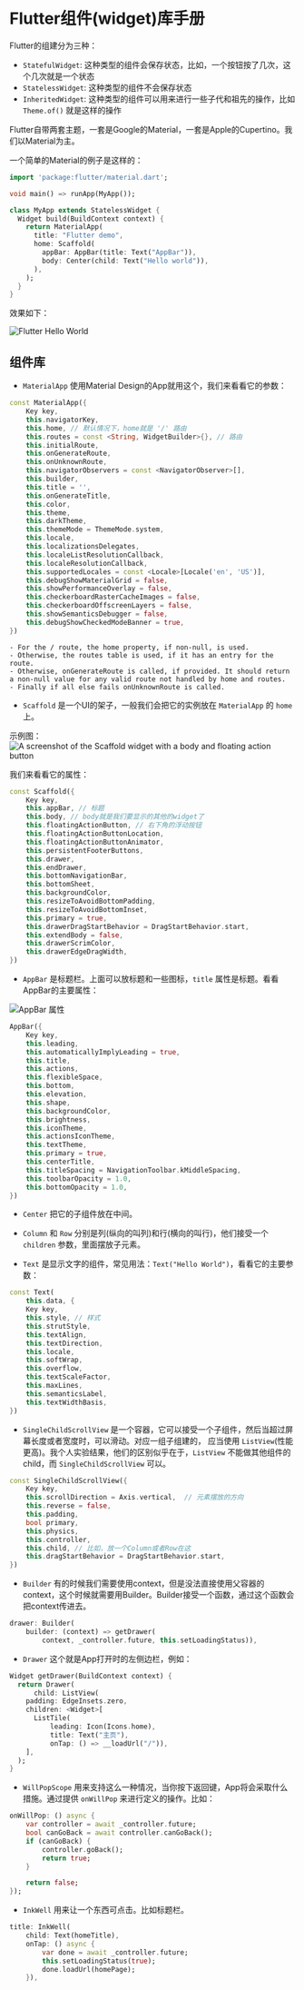 # Flutter组件(widget)库手册

Flutter的组建分为三种：

- `StatefulWidget`: 这种类型的组件会保存状态，比如，一个按钮按了几次，这个几次就是一个状态
- `StatelessWidget`: 这种类型的组件不会保存状态
- `InheritedWidget`: 这种类型的组件可以用来进行一些子代和祖先的操作，比如 `Theme.of()` 就是这样的操作

Flutter自带两套主题，一套是Google的Material，一套是Apple的Cupertino。我们以Material为主。

一个简单的Material的例子是这样的：

```dart
import 'package:flutter/material.dart';

void main() => runApp(MyApp());

class MyApp extends StatelessWidget {
  Widget build(BuildContext context) {
    return MaterialApp(
      title: "Flutter demo",
      home: Scaffold(
        appBar: AppBar(title: Text("AppBar")),
        body: Center(child: Text("Hello world")),
      ),
    );
  }
}
```

效果如下：

![Flutter Hello World](/articles/img/flutter_hello_world.png)

## 组件库

- `MaterialApp` 使用Material Design的App就用这个，我们来看看它的参数：

```dart
const MaterialApp({
    Key key,
    this.navigatorKey,
    this.home, // 默认情况下，home就是 '/' 路由
    this.routes = const <String, WidgetBuilder>{}, // 路由
    this.initialRoute,
    this.onGenerateRoute,
    this.onUnknownRoute,
    this.navigatorObservers = const <NavigatorObserver>[],
    this.builder,
    this.title = '',
    this.onGenerateTitle,
    this.color,
    this.theme,
    this.darkTheme,
    this.themeMode = ThemeMode.system,
    this.locale,
    this.localizationsDelegates,
    this.localeListResolutionCallback,
    this.localeResolutionCallback,
    this.supportedLocales = const <Locale>[Locale('en', 'US')],
    this.debugShowMaterialGrid = false,
    this.showPerformanceOverlay = false,
    this.checkerboardRasterCacheImages = false,
    this.checkerboardOffscreenLayers = false,
    this.showSemanticsDebugger = false,
    this.debugShowCheckedModeBanner = true,
})
```

    - For the / route, the home property, if non-null, is used.
    - Otherwise, the routes table is used, if it has an entry for the route.
    - Otherwise, onGenerateRoute is called, if provided. It should return a non-null value for any valid route not handled by home and routes.
    - Finally if all else fails onUnknownRoute is called.

- `Scaffold` 是一个UI的架子，一般我们会把它的实例放在 `MaterialApp` 的 `home` 上。

示例图：![A screenshot of the Scaffold widget with a body and floating action button](https://flutter.github.io/assets-for-api-docs/assets/material/scaffold.png)

我们来看看它的属性：

```dart
const Scaffold({
    Key key,
    this.appBar, // 标题
    this.body, // body就是我们要显示的其他的widget了
    this.floatingActionButton, // 右下角的浮动按钮
    this.floatingActionButtonLocation,
    this.floatingActionButtonAnimator,
    this.persistentFooterButtons,
    this.drawer,
    this.endDrawer,
    this.bottomNavigationBar,
    this.bottomSheet,
    this.backgroundColor,
    this.resizeToAvoidBottomPadding,
    this.resizeToAvoidBottomInset,
    this.primary = true,
    this.drawerDragStartBehavior = DragStartBehavior.start,
    this.extendBody = false,
    this.drawerScrimColor,
    this.drawerEdgeDragWidth,
})
```

- `AppBar` 是标题栏。上面可以放标题和一些图标，`title` 属性是标题。看看AppBar的主要属性：

![AppBar 属性](https://flutter.github.io/assets-for-api-docs/assets/material/app_bar.png)

```dart
AppBar({
    Key key,
    this.leading,
    this.automaticallyImplyLeading = true,
    this.title,
    this.actions,
    this.flexibleSpace,
    this.bottom,
    this.elevation,
    this.shape,
    this.backgroundColor,
    this.brightness,
    this.iconTheme,
    this.actionsIconTheme,
    this.textTheme,
    this.primary = true,
    this.centerTitle,
    this.titleSpacing = NavigationToolbar.kMiddleSpacing,
    this.toolbarOpacity = 1.0,
    this.bottomOpacity = 1.0,
})
```

- `Center` 把它的子组件放在中间。

- `Column` 和 `Row` 分别是列(纵向的叫列)和行(横向的叫行)，他们接受一个 `children` 参数，里面摆放子元素。

- `Text` 是显示文字的组件，常见用法：`Text("Hello World")`，看看它的主要参数：

```dart
const Text(
    this.data, {
    Key key,
    this.style, // 样式
    this.strutStyle,
    this.textAlign,
    this.textDirection,
    this.locale,
    this.softWrap,
    this.overflow,
    this.textScaleFactor,
    this.maxLines,
    this.semanticsLabel,
    this.textWidthBasis,
})
```

- `SingleChildScrollView` 是一个容器，它可以接受一个子组件，然后当超过屏幕长度或者宽度时，可以滑动。对应一组子组建的，
应当使用 `ListView`(性能更高)。我个人实验结果，他们的区别似乎在于，`ListView` 不能做其他组件的child，而
`SingleChildScrollView` 可以。

```dart
const SingleChildScrollView({
    Key key,
    this.scrollDirection = Axis.vertical,  // 元素摆放的方向
    this.reverse = false,
    this.padding,
    bool primary,
    this.physics,
    this.controller,
    this.child, // 比如，放一个Column或者Row在这
    this.dragStartBehavior = DragStartBehavior.start,
})
```

- `Builder` 有的时候我们需要使用context，但是没法直接使用父容器的context，这个时候就需要用Builder。Builder接受一个函数，通过这个函数会把context传进去。

```dart
drawer: Builder(
    builder: (context) => getDrawer(
        context, _controller.future, this.setLoadingStatus)),
```

- `Drawer` 这个就是App打开时的左侧边栏，例如：

```dart
Widget getDrawer(BuildContext context) {
  return Drawer(
      child: ListView(
    padding: EdgeInsets.zero,
    children: <Widget>[
      ListTile(
          leading: Icon(Icons.home),
          title: Text("主页"),
          onTap: () => __loadUrl("/")),
    ],
  );
}
```

- `WillPopScope` 用来支持这么一种情况，当你按下返回键，App将会采取什么措施。通过提供 `onWillPop` 来进行定义的操作。比如：

```dart
onWillPop: () async {
    var controller = await _controller.future;
    bool canGoBack = await controller.canGoBack();
    if (canGoBack) {
        controller.goBack();
        return true;
    }

    return false;
});
```

- `InkWell` 用来让一个东西可点击。比如标题栏。

```dart
title: InkWell(
    child: Text(homeTitle),
    onTap: () async {
        var done = await _controller.future;
        this.setLoadingStatus(true);
        done.loadUrl(homePage);
    }),
```

